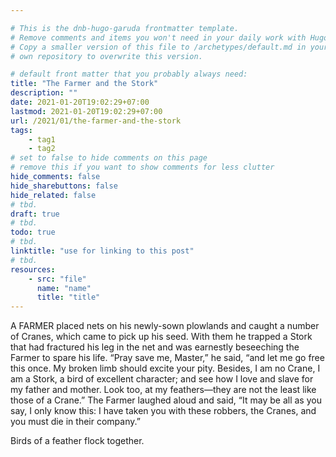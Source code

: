 ```yaml
---

# This is the dnb-hugo-garuda frontmatter template. 
# Remove comments and items you won't need in your daily work with Hugo.
# Copy a smaller version of this file to /archetypes/default.md in your
# own repository to overwrite this version.

# default front matter that you probably always need:
title: "The Farmer and the Stork"
description: ""
date: 2021-01-20T19:02:29+07:00
lastmod: 2021-01-20T19:02:29+07:00
url: /2021/01/the-farmer-and-the-stork
tags:
    - tag1
    - tag2
# set to false to hide comments on this page
# remove this if you want to show comments for less clutter
hide_comments: false
hide_sharebuttons: false
hide_related: false
# tbd.
draft: true
# tbd.
todo: true
# tbd.
linktitle: "use for linking to this post"
# tbd.
resources:
    - src: "file"
      name: "name"
      title: "title"
---
```

A FARMER placed nets on his newly-sown plowlands and caught a number of Cranes, which came to pick up his seed. With them he trapped a Stork that had fractured his leg in the net and was earnestly beseeching the Farmer to spare his life. “Pray save me, Master,” he said, “and let me go free this once. My broken limb should excite your pity. Besides, I am no Crane, I am a Stork, a bird of excellent character; and see how I love and slave for my father and mother. Look too, at my feathers—they are not the least like those of a Crane.” The Farmer laughed aloud and said, “It may be all as you say, I only know this: I have taken you with these robbers, the Cranes, and you must die in their company.”

Birds of a feather flock together.


